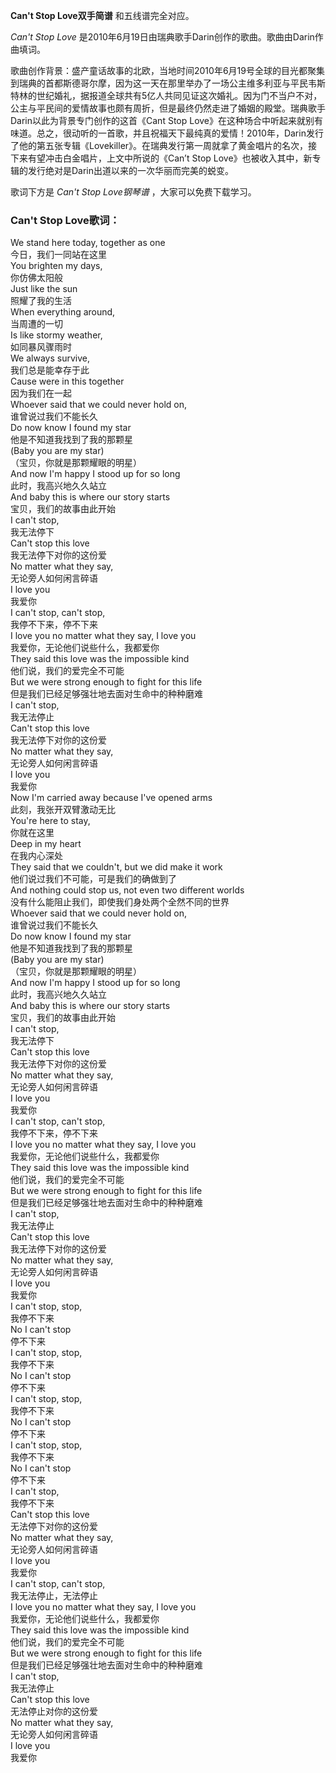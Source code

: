

**Can't Stop Love双手简谱** 和五线谱完全对应。

_Can't Stop Love_ 是2010年6月19日由瑞典歌手Darin创作的歌曲。歌曲由Darin作曲填词。

歌曲创作背景：盛产童话故事的北欧，当地时间2010年6月19号全球的目光都聚集到瑞典的首都斯德哥尔摩，因为这一天在那里举办了一场公主维多利亚与平民韦斯特林的世纪婚礼，据报道全球共有5亿人共同见证这次婚礼。因为门不当户不对，公主与平民间的爱情故事也颇有周折，但是最终仍然走进了婚姻的殿堂。瑞典歌手Darin以此为背景专门创作的这首《Cant
Stop
Love》在这种场合中听起来就别有味道。总之，很动听的一首歌，并且祝福天下最纯真的爱情！2010年，Darin发行了他的第五张专辑《Lovekiller》。在瑞典发行第一周就拿了黄金唱片的名次，接下来有望冲击白金唱片，上文中所说的《Can’t
Stop Love》也被收入其中，新专辑的发行绝对是Darin出道以来的一次华丽而完美的蜕变。

歌词下方是 _Can't Stop Love钢琴谱_ ，大家可以免费下载学习。

### Can't Stop Love歌词：

We stand here today, together as one  
今日，我们一同站在这里  
You brighten my days,  
你仿佛太阳般  
Just like the sun  
照耀了我的生活  
When everything around,  
当周遭的一切  
Is like stormy weather,  
如同暴风骤雨时  
We always survive,  
我们总是能幸存于此  
Cause were in this together  
因为我们在一起  
Whoever said that we could never hold on,  
谁曾说过我们不能长久  
Do now know I found my star  
他是不知道我找到了我的那颗星  
(Baby you are my star)  
（宝贝，你就是那颗耀眼的明星）  
And now I'm happy I stood up for so long  
此时，我高兴地久久站立  
And baby this is where our story starts  
宝贝，我们的故事由此开始  
I can't stop,  
我无法停下  
Can't stop this love  
我无法停下对你的这份爱  
No matter what they say,  
无论旁人如何闲言碎语  
I love you  
我爱你  
I can't stop, can't stop,  
我停不下来，停不下来  
I love you no matter what they say, I love you  
我爱你，无论他们说些什么，我都爱你  
They said this love was the impossible kind  
他们说，我们的爱完全不可能  
But we were strong enough to fight for this life  
但是我们已经足够强壮地去面对生命中的种种磨难  
I can't stop,  
我无法停止  
Can't stop this love  
我无法停下对你的这份爱  
No matter what they say,  
无论旁人如何闲言碎语  
I love you  
我爱你  
Now I'm carried away because I've opened arms  
此刻，我张开双臂激动无比  
You're here to stay,  
你就在这里  
Deep in my heart  
在我内心深处  
They said that we couldn't, but we did make it work  
他们说过我们不可能，可是我们的确做到了  
And nothing could stop us, not even two different worlds  
没有什么能阻止我们，即使我们身处两个全然不同的世界  
Whoever said that we could never hold on,  
谁曾说过我们不能长久  
Do now know I found my star  
他是不知道我找到了我的那颗星  
(Baby you are my star)  
（宝贝，你就是那颗耀眼的明星）  
And now I'm happy I stood up for so long  
此时，我高兴地久久站立  
And baby this is where our story starts  
宝贝，我们的故事由此开始  
I can't stop,  
我无法停下  
Can't stop this love  
我无法停下对你的这份爱  
No matter what they say,  
无论旁人如何闲言碎语  
I love you  
我爱你  
I can't stop, can't stop,  
我停不下来，停不下来  
I love you no matter what they say, I love you  
我爱你，无论他们说些什么，我都爱你  
They said this love was the impossible kind  
他们说，我们的爱完全不可能  
But we were strong enough to fight for this life  
但是我们已经足够强壮地去面对生命中的种种磨难  
I can't stop,  
我无法停止  
Can't stop this love  
我无法停下对你的这份爱  
No matter what they say,  
无论旁人如何闲言碎语  
I love you  
我爱你  
I can't stop, stop,  
我停不下来  
No I can't stop  
停不下来  
I can't stop, stop,  
我停不下来  
No I can't stop  
停不下来  
I can't stop, stop,  
我停不下来  
No I can't stop  
停不下来  
I can't stop, stop,  
我停不下来  
No I can't stop  
停不下来  
I can't stop,  
我停不下来  
Can't stop this love  
无法停下对你的这份爱  
No matter what they say,  
无论旁人如何闲言碎语  
I love you  
我爱你  
I can't stop, can't stop,  
我无法停止，无法停止  
I love you no matter what they say, I love you  
我爱你，无论他们说些什么，我都爱你  
They said this love was the impossible kind  
他们说，我们的爱完全不可能  
But we were strong enough to fight for this life  
但是我们已经足够强壮地去面对生命中的种种磨难  
I can't stop,  
我无法停止  
Can't stop this love  
无法停止对你的这份爱  
No matter what they say,  
无论旁人如何闲言碎语  
I love you  
我爱你

